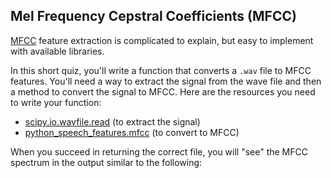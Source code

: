 ## Mel Frequency Cepstral Coefficients (MFCC)
[MFCC](http://practicalcryptography.com/miscellaneous/machine-learning/guide-mel-frequency-cepstral-coefficients-mfccs/) feature extraction is complicated to explain, but easy to implement with available libraries.

In this short quiz, you'll write a function that converts a `.wav` file to MFCC features.  You'll need a way to extract the signal from the wave file and then a method
to convert the signal to MFCC.  Here are the resources you need to write your function:

* [scipy.io.wavfile.read](https://docs.scipy.org/doc/scipy-0.14.0/reference/generated/scipy.io.wavfile.read.html) (to extract the signal)
* [python_speech_features.mfcc](http://python-speech-features.readthedocs.io/en/latest/) (to convert to MFCC)

When you succeed in returning the correct file, you will "see" the MFCC spectrum in the output similar to the following:
